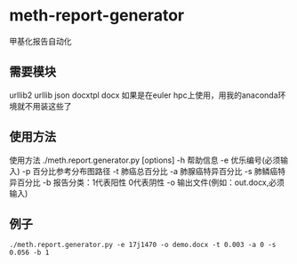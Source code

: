 # meth-report-generator
甲基化报告自动化

## 需要模块
urllib2
urllib
json
docxtpl
docx
如果是在euler hpc上使用，用我的anaconda环境就不用装这些了

## 使用方法
使用方法
        ./meth.report.generator.py [options]
        -h      帮助信息
        -e      优乐编号(必须输入)
        -p      百分比参考分布图路径
        -t      肺癌总百分比
        -a      肺腺癌特异百分比
        -s      肺鳞癌特异百分比
        -b      报告分类：1代表阳性 0代表阴性
        -o      输出文件(例如：out.docx,必须输入)

## 例子

```./meth.report.generator.py -e 17j1470 -o demo.docx -t 0.003 -a 0 -s 0.056 -b 1```

